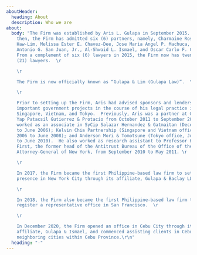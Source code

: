```yaml
---
aboutHeader:
  heading: About
  description: Who we are
about:
  body: "The Firm was established by Aris L. Gulapa in September 2015.  Since
    then, the Firm has admitted six (6) partners, namely, Charmaine Rose K.
    Haw-Lim, Melissa Ester E. Chavez-Dee, Jose Maria Angel P. Machuca, Teodulo
    Antonio G. San Juan, Jr., Al-Shwaid L. Ismael, and Oscar Carlo F. Cajucom.
    From a complement of six (6) lawyers in 2015, the Firm now has twenty-one
    (21) lawyers.  \r

    \r

    The Firm is now officially known as “Gulapa & Lim (Gulapa Law)”.  \r

    \r

    Prior to setting up the Firm, Aris had advised sponsors and lenders on
    important government projects in the course of his legal practice in Manila,
    Singapore, Vietnam, and Tokyo.  Previously, Aris was a partner at Gatmaytan
    Yap Patacsil Gutierrez & Protacio from October 2011 to September 2015.  He
    worked as an associate in SyCip Salazar Hernandez & Gatmaitan (December 2003
    to June 2006); Kelvin Chia Partnership (Singapore and Vietnam offices, July
    2006 to June 2008); and Anderson Mori & Tomotsune (Tokyo office, July 2008
    to June 2010).  He also worked as research assistant to Professor Harry
    First, the former head of the Antitrust Bureau of the Office of the
    Attorney-General of New York, from September 2010 to May 2011. \r

    \r

    In 2017, the Firm became the first Philippine-based law firm to set up a
    presence in New York City through its affiliate, Gulapa & Baclay LLP.  \r

    \r

    In 2018, the Firm also became the first Philippine-based law firm to
    register a representative office in San Francisco.  \r

    \r

    In December 2020, the Firm opened an office in Cebu City through its
    affiliate, Gulapa & Ismael, and commenced assisting clients in Cebu City and
    neighboring cities within Cebu Province.\r\n"
  heading: "-"
---
```


